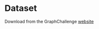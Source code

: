 # Dataset
Download from the GraphChallenge [website](http://graphchallenge.mit.edu/data-sets#PartitionDatasets)
